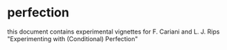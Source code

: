 # perfection
this document contains experimental vignettes for F. Cariani and L. J. Rips "Experimenting with (Conditional) Perfection"
